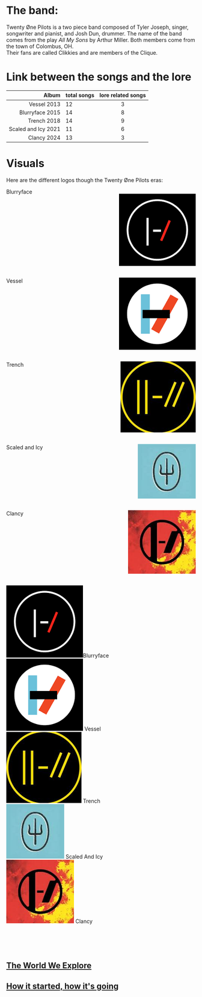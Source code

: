 # The band: 
Twenty Øne Pilots is a two piece band composed of Tyler Joseph, singer, songwriter and pianist, and Josh Dun, drummer. 
The name of the band comes from the play _All My Sons_ by Arthur Miller.
Both members come from the town of Colombus, OH.  
Their fans are called Clikkies and are members of the Clique. 


# Link between the songs and the lore

Album    | total songs  | lore related songs 
---------:| :----- |:-----:
Vessel  2013    |  12 | 3
Blurryface  2015 |    14 | 8
Trench   2018 |     14 | 9
Scaled and Icy  2021  | 11| 6
Clancy   2024   |  13 | 3

# Visuals
Here are the different logos though the Twenty Øne Pilots eras:  

<p style="float:right"><img src="Twentyonepilots/blurrylogo.jpg" /></p>
<p>Blurryface</p>
<div style="clear:both"></div>
<p style="float:right"><img src="Twentyonepilots/vessellogo.jpg" /></p>
<p>Vessel</p>
<div style="clear:both"></div>
<p style="float:right"><img src="Twentyonepilots/trenchlogo.jpg" /></p>
<p>Trench</p>
<div style="clear:both"></div>
<p style="float:right"><img src="Twentyonepilots/sailogo.jpg" /></p>
<p>Scaled and Icy</p>
<div style="clear:both"></div>
<p style="float:right"><img src="Twentyonepilots/clancylogo.jpg" /></p>
<p>Clancy</p>
<div style="clear:both"></div>  

![Blurryface](Twentyonepilots/blurrylogo.jpg)Blurryface   
![Vessel](Twentyonepilots/vessellogo.jpg) Vessel    
![Trench](Twentyonepilots/trenchlogo.jpg)  Trench   
![Scaled And Icy](Twentyonepilots/sailogo.jpg) Scaled And Icy    
![Clancy](Twentyonepilots/clancylogo.jpg)    Clancy      
&nbsp;  
&nbsp;  
&nbsp;  
&nbsp;  
## [The World We Explore](Dema.md)  
## [How it started, how it's going](moreabout.md)  


<body background="Twentyonepilots/background.jpg"
  background-repeat:no-repeat;>
